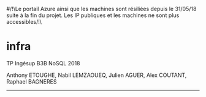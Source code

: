 #/!\Le portail Azure ainsi que les machines sont résiliées depuis le 31/05/18 suite à la fin du projet.
Les IP publiques et les machines ne sont plus accessibles/!\

# infra
TP Ingésup B3B NoSQL 2018

Anthony ETOUGHE, Nabil LEMZAOUEQ, Julien AGUER, Alex COUTANT, Raphael BAGNERES

-----------

